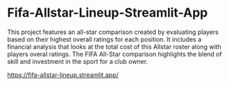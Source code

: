 # Fifa-Allstar-Lineup-Streamlit-App

This project features an all-star comparison created by evaluating players based on their highest overall ratings for each position. It includes a financial analysis that looks at the total cost of this Allstar roster along with players overal ratings. The FIFA All-Star comparison highlights the blend of skill and investment in the sport for a club owner.

https://fifa-allstar-lineup.streamlit.app/
